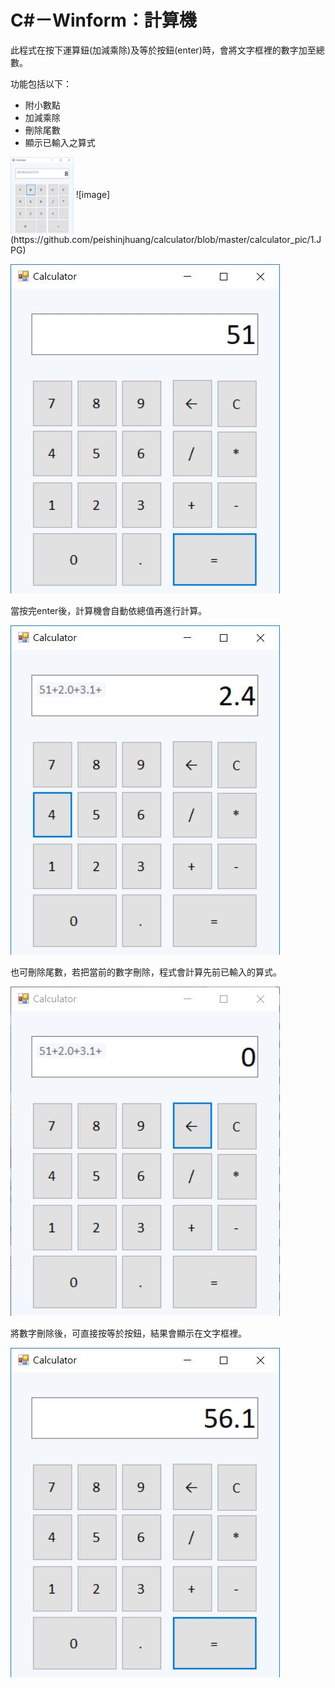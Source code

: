 
# C#－Winform：計算機
此程式在按下運算鈕(加減乘除)及等於按鈕(enter)時，會將文字框裡的數字加至總數。

功能包括以下：
*   附小數點
*   加減乘除
*   刪除尾數
*   顯示已輸入之算式

<img src="https://github.com/peishinjhuang/calculator/blob/master/calculator_pic/1.JPG" width = "20%" height = "20%" alt="圖1" align=center />
![image](https://github.com/peishinjhuang/calculator/blob/master/calculator_pic/1.JPG)

![image](https://github.com/peishinjhuang/calculator/blob/master/calculator_pic/2.JPG)

當按完enter後，計算機會自動依總值再進行計算。

![image](https://github.com/peishinjhuang/calculator/blob/master/calculator_pic/3.JPG)

也可刪除尾數，若把當前的數字刪除，程式會計算先前已輸入的算式。

![image](https://github.com/peishinjhuang/calculator/blob/master/calculator_pic/4.JPG)

將數字刪除後，可直接按等於按鈕，結果會顯示在文字框裡。

![image](https://github.com/peishinjhuang/calculator/blob/master/calculator_pic/5.JPG)
